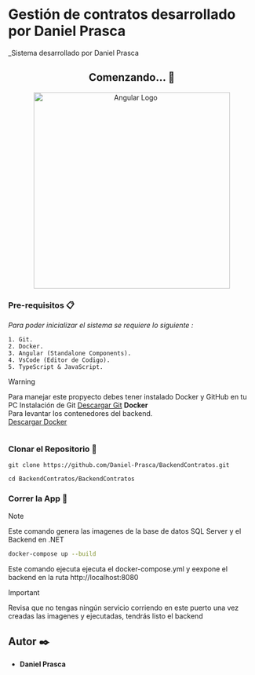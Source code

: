 # Gestión de contratos desarrollado por Daniel Prasca
_Sistema desarrollado por Daniel Prasca

<div align="center">

## Comenzando... 🚀
</div>

<p align="center">
<a href="https://angular.dev"><img src="https://imgs.search.brave.com/Xkj8HMVUoD9qKnH36MGpNEiLymxzP-sNmIj9bB7M6t0/rs:fit:860:0:0/g:ce/aHR0cHM6Ly9zZWVr/bG9nby5jb20vaW1h/Z2VzL0EvYW5ndWxh/ci1sb2dvLTcwQkJF/MjIwQ0Itc2Vla2xv/Z28uY29tLnBuZw" width="400" alt="Angular Logo" /></a>
</p>

### Pre-requisitos 📋

_Para poder inicializar el sistema se requiere lo siguiente :_

```
1. Git.
2. Docker.
3. Angular (Standalone Components).
4. VsCode (Editor de Codigo).
5. TypeScript & JavaScript.
```


> [!WARNING]
> Para manejar este propyecto debes tener instalado Docker y GitHub en tu PC
> Instalación de Git
> [Descargar Git](https://git-scm.com/downloads)
>**Docker**  
> Para levantar los contenedores del backend.  
>[Descargar Docker](https://www.docker.com/get-started/)
> ````

### Clonar el Repositorio 🔧

```
git clone https://github.com/Daniel-Prasca/BackendContratos.git
```
```
cd BackendContratos/BackendContratos
```
### Correr la App 🚀
> [!NOTE]
> Este comando genera las imagenes de la base de datos SQL Server y el Backend en .NET 
> ```sh
> docker-compose up --build
> ````
> Este comando ejecuta ejecuta el docker-compose.yml y eexpone el backend en la ruta http://localhost:8080


> [!IMPORTANT]
> Revisa que no tengas ningún servicio corriendo en este puerto
> una vez creadas las imagenes y ejecutadas, tendrás listo el backend 


## Autor ✒️

- **Daniel Prasca**
